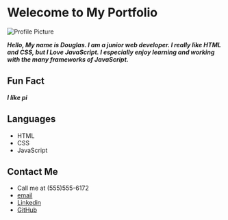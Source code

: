 # Welecome to My Portfolio

![Profile Picture](https://media.licdn.com/dms/image/C4E03AQHxh6mjKH2ntQ/profile-displayphoto-shrink_200_200/0?e=1560988800&v=beta&t=XAITgXEoPFYCo3N12WrzomA1n4GuIenTb-AhW1-99Vc)

**_Hello, My name is Douglas. I am a junior web developer. I really like HTML and CSS, but I Love JavaScript. 
I especially enjoy learning and working with the many frameworks of JavaScript._**

## Fun Fact
**_I like pi_**

## Languages
- HTML
- CSS
- JavaScript

## Contact Me
- Call me at (555)555-6172
- [email](mailto:douglasg.moore@gmail.com)
- [Linkedin](https://www.linkedin.com/in/douglas-g-moore/)
- [GitHub](https://github.com/dozenji)

